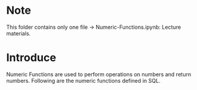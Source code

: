 # Note
This folder contains only one file -> Numeric-Functions.ipynb: Lecture materials.
# Introduce
Numeric Functions are used to perform operations on numbers and return numbers. Following are the numeric functions defined in SQL.
